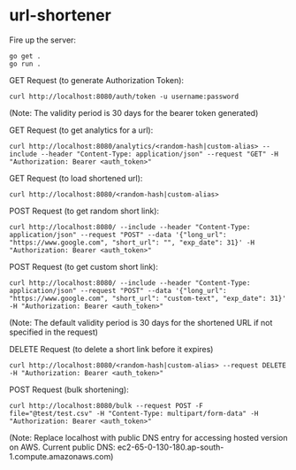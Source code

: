 # url-shortener

Fire up the server:
```
go get .
go run .
```

GET Request (to generate Authorization Token):
```
curl http://localhost:8080/auth/token -u username:password
```
(Note: The validity period is 30 days for the bearer token generated)

GET Request (to get analytics for a url):
```
curl http://localhost:8080/analytics/<random-hash|custom-alias> --include --header "Content-Type: application/json" --request "GET" -H "Authorization: Bearer <auth_token>"
```

GET Request (to load shortened url):
```
curl http://localhost:8080/<random-hash|custom-alias>
```

POST Request (to get random short link):
```
curl http://localhost:8080/ --include --header "Content-Type: application/json" --request "POST" --data '{"long_url": "https://www.google.com", "short_url": "", "exp_date": 31}' -H "Authorization: Bearer <auth_token>"
```

POST Request (to get custom short link):
```
curl http://localhost:8080/ --include --header "Content-Type: application/json" --request "POST" --data '{"long_url": "https://www.google.com", "short_url": "custom-text", "exp_date": 31}' -H "Authorization: Bearer <auth_token>"
```
(Note: The default validity period is 30 days for the shortened URL if not specified in the request)

DELETE Request (to delete a short link before it expires)
```
curl http://localhost:8080/<random-hash|custom-alias> --request DELETE -H "Authorization: Bearer <auth_token>"
```

POST Request (bulk shortening):
```
curl http://localhost:8080/bulk --request POST -F file="@test/test.csv" -H "Content-Type: multipart/form-data" -H "Authorization: Bearer <auth_token>"
```

(Note: Replace localhost with public DNS entry for accessing hosted version on AWS. Current public DNS: ec2-65-0-130-180.ap-south-1.compute.amazonaws.com)
